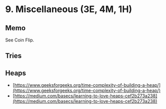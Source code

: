 # 9. Miscellaneous \(3E, 4M, 1H\)

## Memo 

See Coin Flip. 

## Tries

## Heaps

* [https://www.geeksforgeeks.org/time-complexity-of-building-a-heap/](https://www.geeksforgeeks.org/time-complexity-of-building-a-heap/)
* [https://medium.com/basecs/learning-to-love-heaps-cef2b273a238](https://medium.com/basecs/learning-to-love-heaps-cef2b273a238)

